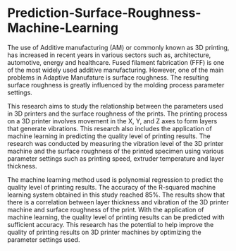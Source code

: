 # Prediction-Surface-Roughness-Machine-Learning

The use of Additive manufacturing (AM) or commonly known as 3D printing, has 
increased in recent years in various sectors such as, architecture, automotive, energy and 
healthcare. Fused filament fabrication (FFF) is one of the most widely used additive 
manufacturing. However, one of the main problems in Adaptive Manufature is surface 
roughness. The resulting surface roughness is greatly influenced by the molding process 
parameter settings.

This research aims to study the relationship between the parameters used in 3D printers 
and the surface roughness of the prints. The printing process on a 3D printer involves movement 
in the X, Y, and Z axes to form layers that generate vibrations. This research also includes the 
application of machine learning in predicting the quality level of printing results. The research 
was conducted by measuring the vibration level of the 3D printer machine and the surface 
roughness of the printed specimen using various parameter settings such as printing speed, 
extruder temperature and layer thickness.

The machine learning method used is polynomial regression to predict the quality level
of printing results. The accuracy of the R-squared machine learning system obtained in this study reached
85%. The results show that there is a correlation between layer thickness and vibration of the
3D printer machine and surface roughness of the print. With the application of machine
learning, the quality level of printing results can be predicted with sufficient accuracy. This
research has the potential to help improve the quality of printing results on 3D printer machines
by optimizing the parameter settings used.
